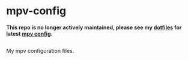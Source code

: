 # mpv-config
**This repo is no longer actively maintained, please see my [dotfiles](https://github.com/g6ai/dotfiles) for latest [mpv config](https://github.com/g6ai/dotfiles/tree/master/mpv).**

##
My mpv configuration files.
